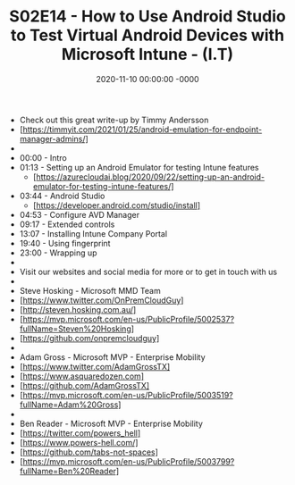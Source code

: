 ﻿---
layout: post
title: "S02E14 - How to Use Android Studio to Test Virtual Android Devices with Microsoft Intune - (I.T)"
date: 2020-11-10 00:00:00 -0000
categories:
---

 * Check out this great write-up by Timmy Andersson
 * [https://timmyit.com/2021/01/25/android-emulation-for-endpoint-manager-admins/]
 * 
 * 00:00 - Intro
 * 01:13 - Setting up an Android Emulator for testing Intune features
   - [https://azurecloudai.blog/2020/09/22/setting-up-an-android-emulator-for-testing-intune-features/]
 * 03:44 - Android Studio
   - [https://developer.android.com/studio/install]
 * 04:53 - Configure AVD Manager
 * 09:17 - Extended controls
 * 13:07 - Installing Intune Company Portal
 * 19:40 - Using fingerprint
 * 23:00 - Wrapping up
 * 
 * Visit our websites and social media for more or to get in touch with us
 * 
 * Steve Hosking - Microsoft MMD Team
 * [https://www.twitter.com/OnPremCloudGuy]
 * [http://steven.hosking.com.au/]
 * [https://mvp.microsoft.com/en-us/PublicProfile/5002537?fullName=Steven%20Hosking]
 * [https://github.com/onpremcloudguy]
 * 
 * Adam Gross - Microsoft MVP - Enterprise Mobility
 * [https://www.twitter.com/AdamGrossTX]
 * [https://www.asquaredozen.com]
 * [https://github.com/AdamGrossTX]
 * [https://mvp.microsoft.com/en-us/PublicProfile/5003519?fullName=Adam%20Gross]
 * 
 * Ben Reader - Microsoft MVP - Enterprise Mobility
 * [https://twitter.com/powers_hell]
 * [https://www.powers-hell.com/]
 * [https://github.com/tabs-not-spaces]
 * [https://mvp.microsoft.com/en-us/PublicProfile/5003799?fullName=Ben%20Reader]
